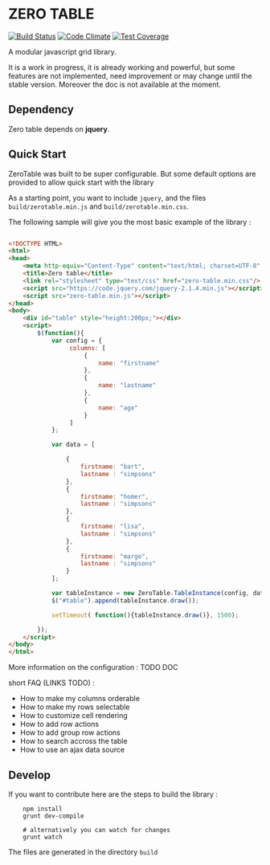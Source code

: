 ZERO TABLE
==========

[![Build Status](https://travis-ci.org/gsouf/zero-table.svg?branch=master)](https://travis-ci.org/gsouf/zero-table)
[![Code Climate](https://codeclimate.com/github/gsouf/zero-table/badges/gpa.svg)](https://codeclimate.com/github/gsouf/zero-table)
[![Test Coverage](https://codeclimate.com/github/gsouf/zero-table/badges/coverage.svg)](https://codeclimate.com/github/gsouf/zero-table/coverage)

A modular javascript grid library.

It is a work in progress, it is already working and powerful, but some features are not implemented, 
need improvement or may change until the stable version. Moreover the doc is not available at the moment.

Dependency
----------

Zero table depends on **jquery**.

Quick Start
-----------

ZeroTable was built to be super configurable. But some default options are provided to allow quick start with the library


As a starting point, you want to include ``jquery``, and the files ``build/zerotable.min.js`` and ``build/zerotable.min.css``.


The following sample will give you the most basic example of the library :

```html

<!DOCTYPE HTML>
<html>
<head>
	<meta http-equiv="Content-Type" content="text/html; charset=UTF-8" />
	<title>Zero table</title>
	<link rel="stylesheet" type="text/css" href="zero-table.min.css"/>
	<script src="https://code.jquery.com/jquery-2.1.4.min.js"></script>
	<script src="zero-table.min.js"></script>
</head>
<body>
	<div id="table" style="height:200px;"></div>
	<script>
		$(function(){
		    var config = {
		         columns: [
		             {
		                 name: "firstname"
		             },
		             {
		                 name: "lastname"
		             },
		             {
		                 name: "age"
		             }
		         ]
		    };

		    var data = [

		        {
		            firstname: "bart",
		            lastname : "simpsons"
		        },
		        {
		            firstname: "homer",
		            lastname : "simpsons"
		        },
		        {
		            firstname: "lisa",
		            lastname : "simpsons"
		        },
		        {
		            firstname: "marge",
		            lastname : "simpsons"
		        }
		    ];

		    var tableInstance = new ZeroTable.TableInstance(config, data);
		    $("#table").append(tableInstance.draw());

		    setTimeout( function(){tableInstance.draw()}, 1500);

	    });
	</script>
</body>
</html>

```

More information on the configuration : TODO DOC

short FAQ (LINKS TODO) :

* How to make my columns orderable
* How to make my rows selectable
* How to customize cell rendering
* How to add row actions
* How to add group row actions
* How to search accross the table
* How to use an ajax data source


Develop
-------

If you want to contribute here are the steps to build the library :

```shell
    npm install
    grunt dev-compile
    
    # alternatively you can watch for changes
    grunt watch 
```

The files are generated in the directory ``build``